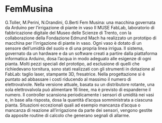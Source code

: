 # FemMusina
G.Toller, M.Perini, N.Orandini, G.Berti  Fem Musina: una macchina governata da Arduino per l’irrigazione di piante in vaso  Il MUSE FabLab, laboratorio di fabbricazione digitale del Museo delle Scienze di Trento, con la collaborazione della Fondazione Edmund Mach  ha realizzato un prototipo di  macchina per l’irrigazione di piante in vaso. Ogni vaso è dotato di un sensore dell’umidità del suolo e di una propria linea irrigua. Il sistema, governato da un hardware e da un software creati a partire dalla piattaforma informatica Arduino, dosa l’acqua in modo adeguato alle esigenze di ogni pianta. Molti pezzi speciali del prototipo, ad esclusione di quelli che richiedevano tornitura, sono stati realizzati con gli strumenti in dotazione al FabLab: taglio laser, stampante 3D, fresatrice.  Nella progettazione si è puntato ad abbassare i costi riducendo al massimo il numero di elettrovalvole. Nella versione attuale, basata su un distributore rotante, una sola elettrovalvola può alimentare 16 linee, ma è previsto di espanderne il numero. Il controller scansiona periodicamente i sensori di umidità nei vasi e, in base alla risposta, dosa la quantità d’acqua somministrata a ciascuna pianta. Situazioni eccezionali quali ad esempio mancanza d’acqua o mancanza di reazione all’irrigazione da parte dei sensori, vengono gestite da apposite routine di calcolo che generano segnali di allarme.   
